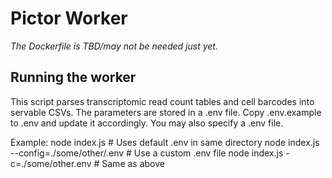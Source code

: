 # Pictor Worker

*The Dockerfile is TBD/may not be needed just yet.*

## Running the worker

This script parses transcriptomic read count tables and cell barcodes into servable CSVs.
The parameters are stored in a .env file. Copy .env.example to .env and update it accordingly.
You may also specify a .env file.

Example:
node index.js                              # Uses default .env in same directory
node index.js --config=./some/other/.env   # Use a custom .env file
node index.js -c=./some/other.env          # Same as above
